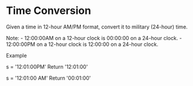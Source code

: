 # Time Conversion

Given a time in 12-hour AM/PM format, convert it to military (24-hour) time.

Note: - 12:00:00AM on a 12-hour clock is 00:00:00 on a 24-hour clock. - 12:00:00PM on a 12-hour clock is 12:00:00 on a 24-hour clock.

Example 

s = '12:01:00PM'
Return '12:01:00'

s = '12:01:00 AM'
Return '00:01:00'